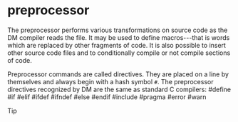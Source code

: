 # preprocessor


The preprocessor performs various transformations on source
code as the DM compiler reads the file. It may be used to define
macros---that is words which are replaced by other fragments of code. It
is also possible to insert other source code files and to conditionally
compile or not compile sections of code. 

Preprocessor commands
are called directives. They are placed on a line by themselves and
always begin with a hash symbol `#`. The preprocessor directives
recognized by DM are the same as standard C compilers:
    #define
    #if
    #elif
    #ifdef
    #ifndef
    #else
    #endif
    #include
    #pragma
    #error
    #warn

> [!TIP] 
> 